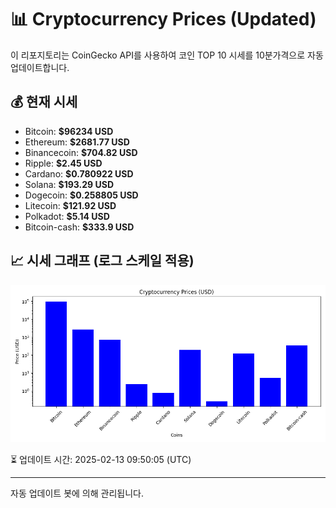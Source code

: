 
# 📊 Cryptocurrency Prices (Updated)

이 리포지토리는 CoinGecko API를 사용하여 코인 TOP 10 시세를 10분가격으로 자동 업데이트합니다.

## 💰 현재 시세
- Bitcoin: **$96234 USD**
- Ethereum: **$2681.77 USD**
- Binancecoin: **$704.82 USD**
- Ripple: **$2.45 USD**
- Cardano: **$0.780922 USD**
- Solana: **$193.29 USD**
- Dogecoin: **$0.258805 USD**
- Litecoin: **$121.92 USD**
- Polkadot: **$5.14 USD**
- Bitcoin-cash: **$333.9 USD**

## 📈 시세 그래프 (로그 스케일 적용)
![Crypto Prices](crypto_prices.png)

⏳ 업데이트 시간: 2025-02-13 09:50:05 (UTC)

---
자동 업데이트 봇에 의해 관리됩니다.
